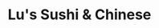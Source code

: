 ---
layout: place
title: Lu's Sushi & Chinese
permalink: /illinois/wheaton/lu-s-sushi-chinese.html
stateAbbr: IL
stateName: Illinois
cityName: Wheaton
seo:
  type: restaurant
  links: http://lussushiandchinese.com/
place_id: ChIJs6IHWalTDogRYLUAaYSyM40
photos:
  - name: >-
      places/ChIJs6IHWalTDogRYLUAaYSyM40/photos/AeeoHcIUCxFcuNBDBbnJjILmw067powb2TJHnH40IsI8MtD2VLZ-8l6AbygFLUPHrXQ5pN_EAsri0RUcP70SwuqY4aFXRypTQf5mAD6KoSTg3DKGux7tefvW_KSUe7xkLXkIBEbhc6DriK0ESrSGbEsDdgr8nnoAJq4eDg3V-rJyUMlBDIOd0i69AzK_Cu30bUaBwclekAItiLMyh7l-iHjxiTDPHWXll_LFjia52qBLURvwGIX7QxTrQfE9QExDLwoATWhfVjYK1s60pA85_fbgv-pP1rxq7enGGC-8DN4sruE-8YnckAVW97wzEFs_CjC3-66VrihzAnD3ax30ifTXTMFd3-ASsaRdCy3R7NmTyPnctBt1pwuDUFl9m04aCRxraOERAqrcMqsJB12LOV76aP3qyCHdwE_hzV1LdujxnIwxxMCX
    widthPx: 4800
    heightPx: 2700
    authorAttributions:
      - displayName: Mark Kemper
        uri: https://maps.google.com/maps/contrib/102055379888537794634
        photoUri: >-
          https://lh3.googleusercontent.com/a/ACg8ocK0YYW9wf7SRijK9cw1uYvheF_LNmqD2hNcQ0f0vNVxYaTHuw=s100-p-k-no-mo
    flagContentUri: >-
      https://www.google.com/local/imagery/report/?cb_client=maps_api_places.places_api&image_key=!1e10!2sCIHM0ogKEICAgIC4hv2F_wE&hl=en-US
    googleMapsUri: >-
      https://www.google.com/maps/place//data=!3m4!1e2!3m2!1sCIHM0ogKEICAgIC4hv2F_wE!2e10!4m2!3m1!1s0x880e53a95907a2b3:0x8d33b2846900b560
  - name: >-
      places/ChIJs6IHWalTDogRYLUAaYSyM40/photos/AeeoHcIF4zT8mY64FoM50r5GrJniqQRyYKZh0c_89scn64tXsOUSRlIbm6KOEb2RHapWoKcOZDBJIe-Hzkt-WEgQkBNtLozH_MMpCE0NoY99hhB9P2iPoDRBf8WQnWSAbCT9dUEE12IOJBkj4fp9oEPc8kycRUOG4o4LTfBeSq5z4LHgWKR3ZGfA1nmny94NBfxor6dHI6d54qMgmEhWcRu5kH3Ngzbvl5DlKtMsXnuk0hB0IPPqB-qGvXbjltk26XqgdUcDhiIWRnqzTa5v0jyMxBLMSyAQt1cLjkGnuqUxS654SeyWHstpsF7y4yytC4ccSeRsUYI8aiQV2BLRbg6s30ppUUotvAfPkOfeJ2CW1mBx8tvO23JNcVFJE4cL7AqWmPFy-tq42Mx2eMlKnlluWTy6tdn8kinLU1UcBcLL5ettbKcs
    widthPx: 3881
    heightPx: 2244
    authorAttributions:
      - displayName: Gary Yan
        uri: https://maps.google.com/maps/contrib/104669260680120493470
        photoUri: >-
          https://lh3.googleusercontent.com/a-/ALV-UjXEn17-RQ7DqpQnrdl44rvDcRoAJ6i4jLB-XjeQq3XQg4m8-ryP=s100-p-k-no-mo
    flagContentUri: >-
      https://www.google.com/local/imagery/report/?cb_client=maps_api_places.places_api&image_key=!1e10!2sCIHM0ogKEICAgIDrvqzwsAE&hl=en-US
    googleMapsUri: >-
      https://www.google.com/maps/place//data=!3m4!1e2!3m2!1sCIHM0ogKEICAgIDrvqzwsAE!2e10!4m2!3m1!1s0x880e53a95907a2b3:0x8d33b2846900b560
  - name: >-
      places/ChIJs6IHWalTDogRYLUAaYSyM40/photos/AeeoHcIdAPLyMa9imDlSY4PYWQlS3hE_Gioav0_gRy2ruy-7IdsVXoPeWcn0n1WWtAk221qivBlN5v-afId2lmedE_ZWb_tDV-RVagGOkVFjV3Flsilqa-mxOapI21n6NoGxfMhDpy3vkPTh52-ypFO_mlOESTzhQAVa2HmMOACntFFG1xPHsJHkUXmF3ZgV2WLkLWf_GH3lFTatbbGuhximdjq1GqUHcfdsQ07Gt0K1ZaVQicj2KqE2dG5oIf12g1q7mI9kPN05ihwmrBfKtyeVgglb01Ibs4H3BDzcVBNqQKtlWnn4daaPUb_jCm3w0v_ESC8_yk_18xGX4U0OIWCh4_rNiUE0QTypaAyE0iS50BihMqct3KDNOyL2nd7APZXVASzrSqy7rqee1hK0LPJigzSnhXvmCDpBGncBcjOftgPKDJCe
    widthPx: 772
    heightPx: 562
    authorAttributions:
      - displayName: Melody Xu
        uri: https://maps.google.com/maps/contrib/113101365070198981049
        photoUri: >-
          https://lh3.googleusercontent.com/a-/ALV-UjXdVZt6y6ub8sMDs4_Hk6izT4wmtBZ7UnghYSeihzFLl6WUqbE=s100-p-k-no-mo
    flagContentUri: >-
      https://www.google.com/local/imagery/report/?cb_client=maps_api_places.places_api&image_key=!1e10!2sCIHM0ogKEICAgICb57GWlQE&hl=en-US
    googleMapsUri: >-
      https://www.google.com/maps/place//data=!3m4!1e2!3m2!1sCIHM0ogKEICAgICb57GWlQE!2e10!4m2!3m1!1s0x880e53a95907a2b3:0x8d33b2846900b560
  - name: >-
      places/ChIJs6IHWalTDogRYLUAaYSyM40/photos/AeeoHcJ4R8ObiCKFtq3JUCHvHcXCvNdOpd-UMC-EIQ3IRI4ShomJKDDrn8j-LPEF1x9HEQCNnhyXFk-rzw-2UXwqo-FyTiB7im7_g_fmgKchWoIvfSA6-QweP0YTPpmXO9m8hUYDYPsbMXM57MCFrXWK3A7O6XaV3-rOhrHJKhLUIAJfih3RtYiarahaka_TXBhCIlRhl54UT1IcAfNSJvM1CumPwm4-PBcISAEIgJDBRMETBLrPUBPGNGEHMV3Zw6xYN0uOhI7cQyruJphswH4binQukZdLxWDRG7Nn3lwGFiD2OgfAWNFp8v2mAt-c6iQFXNWgxZLF-eAEEgbHJaa3lM84BZ_xUHI6yTQGX_YmHyplvSwpYwG1zXzfcOUtB4SHBp0IfsxtYTy70GHQGk71GxRnGGJ-Y-jRr7ufOSy6fZddXA
    widthPx: 4800
    heightPx: 3200
    authorAttributions:
      - displayName: Olaf Roeder
        uri: https://maps.google.com/maps/contrib/110522700815665701884
        photoUri: >-
          https://lh3.googleusercontent.com/a-/ALV-UjX8SFJ-5F9dKd_NLow2t5-D_lQViWNGg_A4nOXpDw263tpiLId7=s100-p-k-no-mo
    flagContentUri: >-
      https://www.google.com/local/imagery/report/?cb_client=maps_api_places.places_api&image_key=!1e10!2sCIHM0ogKEICAgICMzJ65Cw&hl=en-US
    googleMapsUri: >-
      https://www.google.com/maps/place//data=!3m4!1e2!3m2!1sCIHM0ogKEICAgICMzJ65Cw!2e10!4m2!3m1!1s0x880e53a95907a2b3:0x8d33b2846900b560
  - name: >-
      places/ChIJs6IHWalTDogRYLUAaYSyM40/photos/AeeoHcLOVYaqN_9Txiqc_K_CfLToHoafZbKqSN_oy11AbVn5XhaOucTBCKBOxT4ZfzuscB6a2BY_x7CnIE-aS4CwxUIKuSyOEvqha20E8N5cjylLFWbX7ytNVquMJkwnfWGwkGE04wregcvSOY9vyhUAn5PYcf8VVA-5hojUdY86k7hTqM2EEq_OeHjWV_ejZB8SVOnkzTYl9Wyw-Aj-YAWUJYoKTA1rtYgiUU67KCffJCitURBt6Swta-51GQIbLDIaDdQG4aZsztWxGV0X8pc3kb3isCCVBs_JdZfyr4aoG4TZoxav9DHq00x37mACKzLs8-HLy-wOATXhOc8s-nWTiUc_ZMaK8KX2j9kVPNIaXn6xevkEbRNoHoGYwBgZFuouv7TzcvZo5y1bFk5h2G0ysJU7e3_staGKzvzSLGyCgs_iXjHF
    widthPx: 3024
    heightPx: 4032
    authorAttributions:
      - displayName: Sarah L
        uri: https://maps.google.com/maps/contrib/109436522031895406499
        photoUri: >-
          https://lh3.googleusercontent.com/a-/ALV-UjWH7MqUGDOR8ZWTEc3IG7JUGKXCI-igeALpz4sSeDazbT4FeV37=s100-p-k-no-mo
    flagContentUri: >-
      https://www.google.com/local/imagery/report/?cb_client=maps_api_places.places_api&image_key=!1e10!2sCIHM0ogKEICAgICx1bnv2AE&hl=en-US
    googleMapsUri: >-
      https://www.google.com/maps/place//data=!3m4!1e2!3m2!1sCIHM0ogKEICAgICx1bnv2AE!2e10!4m2!3m1!1s0x880e53a95907a2b3:0x8d33b2846900b560
  - name: >-
      places/ChIJs6IHWalTDogRYLUAaYSyM40/photos/AeeoHcJflfMDEngwUp0HBVx-IR9HPw3WnLcaUhgFugVO_69WD4ff_wKu0e4_d5yixDJAmSR8tqat7mKVeuC_yE-M0RJvAIxVAck8u9NCkKOOF6qiu7cze-SEUTm_SXWgl_RJPdXRDX0CRndjWEK__k8TzFU4AB5UYyWeflgg59N1an1whXo_Ey6-PleaiLiI3vHoVP8FLecczmSS4sttbfnKm5xivYdnKNurbS7a5yioIYKk02XC52FAzb-fDgxJKRxQtXh-xKtvtXs9I15IWB3SzFC_L1rOFR3yf6CtXriepos2F3j3mbcl_STC62L8ofvvjdDF15neHmhort6EjI6xfPmBdDYtiH_cVkVACAbro3xFMOKV9h0IZKUdykMu6irGg2esrrkblH8YaNHKb6UrD5zcss_65ujtEuWW0MgrhBBMMXNG
    widthPx: 2564
    heightPx: 3972
    authorAttributions:
      - displayName: Gary Yan
        uri: https://maps.google.com/maps/contrib/104669260680120493470
        photoUri: >-
          https://lh3.googleusercontent.com/a-/ALV-UjXEn17-RQ7DqpQnrdl44rvDcRoAJ6i4jLB-XjeQq3XQg4m8-ryP=s100-p-k-no-mo
    flagContentUri: >-
      https://www.google.com/local/imagery/report/?cb_client=maps_api_places.places_api&image_key=!1e10!2sCIHM0ogKEICAgIDrvqzw0AE&hl=en-US
    googleMapsUri: >-
      https://www.google.com/maps/place//data=!3m4!1e2!3m2!1sCIHM0ogKEICAgIDrvqzw0AE!2e10!4m2!3m1!1s0x880e53a95907a2b3:0x8d33b2846900b560
  - name: >-
      places/ChIJs6IHWalTDogRYLUAaYSyM40/photos/AeeoHcK6kYAdNsvGWa8x-e-IjXsxAvMazR5brwEASAJhpJZQuQ3ng56EPQrjH3tzaf6tu2MNBmMipDWYRvEf3Zprx4V4vkAWhyfCJYC30yka8hwpOdNGPr6vOc-bxKo9KVQ2jMdTJ5iXRqI4mJQ_oCYt0mDvYBBYml0iavTA91-hQPOoPjPPXN34tODyPfrjQrf4nq-Q4M9RyMdzzBc1H51_6XxZYsreG3QKBYDSALdPsEX1q2CJZ5lEO4PCEBgKBZlpdntkYsVtNDK2qpPNWTnPkYxobBJ3jJgOzVU-S74X7A0gZJ05HWCHKJ1tvPQN_RUBtOIW9Cy26MrWlCnLqU4g_0-mReEcimmgV-Ki-tbX_vAVONMS7Ih3e7uCsrSsmJdz-8bCxDNoF03OBQ3RHVR_WW3x72tVhe8QF_tf4SoaJw8FPw
    widthPx: 3024
    heightPx: 2996
    authorAttributions:
      - displayName: Gary Yan
        uri: https://maps.google.com/maps/contrib/104669260680120493470
        photoUri: >-
          https://lh3.googleusercontent.com/a-/ALV-UjXEn17-RQ7DqpQnrdl44rvDcRoAJ6i4jLB-XjeQq3XQg4m8-ryP=s100-p-k-no-mo
    flagContentUri: >-
      https://www.google.com/local/imagery/report/?cb_client=maps_api_places.places_api&image_key=!1e10!2sCIHM0ogKEICAgIDrvqzwMA&hl=en-US
    googleMapsUri: >-
      https://www.google.com/maps/place//data=!3m4!1e2!3m2!1sCIHM0ogKEICAgIDrvqzwMA!2e10!4m2!3m1!1s0x880e53a95907a2b3:0x8d33b2846900b560
  - name: >-
      places/ChIJs6IHWalTDogRYLUAaYSyM40/photos/AeeoHcJ-WCr5UoTVPyVp4JFxfDqHpCSdrJEQ24dRlex_PZIQTY1vpDDB3vRw8-k_05KB2pyo6NZ6xbKOJwtZ2tPi_ixW_eRgJ8mAuReqSo_pfD5UucYHV-fcpKZOWRPq-ofEuVykLiz7UsQ5HXqXthNUkA9OyyW2AvQjaHFcAXSTiO733Yxe0yN6yujBcuO7cJTUiMAu8f4XcFlffv82KHBlXoYaVWaLC_0GKP2LahJBYIZ-wPZjxHmRfpkevPq-Kvt2QxjWsMH964tE1CQdWbhvAV7De9701ESTs0NXz58s4Oka2mQPy65Nc238TiXBw_wHh_3nqeVoJc7QwfhPV0Y3lPi81jdj7E5HQ1WQOHt00eB6E--QSrydKbqmZ3-KrqgdRAUHUDh9JVKg82B2z6xE801V9RNi2PaU6-Txq7jqlE5rpg
    widthPx: 2048
    heightPx: 1536
    authorAttributions:
      - displayName: S G
        uri: https://maps.google.com/maps/contrib/118409196171602771109
        photoUri: >-
          https://lh3.googleusercontent.com/a-/ALV-UjWI9PuYGuZMZd0awoFDFMeGg0aGFZn6C0A5VzBR6NwFY101pI5N=s100-p-k-no-mo
    flagContentUri: >-
      https://www.google.com/local/imagery/report/?cb_client=maps_api_places.places_api&image_key=!1e10!2sCIHM0ogKEICAgICE8pT5Fg&hl=en-US
    googleMapsUri: >-
      https://www.google.com/maps/place//data=!3m4!1e2!3m2!1sCIHM0ogKEICAgICE8pT5Fg!2e10!4m2!3m1!1s0x880e53a95907a2b3:0x8d33b2846900b560
  - name: >-
      places/ChIJs6IHWalTDogRYLUAaYSyM40/photos/AeeoHcKs24d94GRceZRHs73xbBPtnwqbKc7kxII51wio-czINTx1vcA1vRY-0Cx60nHNHKwTQ1pUmV7wBQKf-apc4g4Ym7m2MzF9qgGAz1Oc1KTwu_pBiuX6P9D3hM8k8hHfIqIKibUR0CmH8fTAko9AZPgiJkpJuDo_LnrQ29x_BUgaFVDK11q-xtvxIo9kHZHY7WcryKG26dXUmoK1thBuYfxwrTiPmxNaMPjvHBG2Z90dAiyGda-UnG0piTBaYzQFMzJxH_Nzc-2Ql-fZ2MkwG60F22wULRDTzOU6MOoW8eRWrl-tkNdAQKqDsEKTp--8CjKnzfkNqlJWph2AEvFRz9_S1OZeGjdUjcXJWAUjYKhV5wXSc2wU4KES0evu_AkQHWBb1DJetN23J0aTxwFVD54ukQNk1lRaUu-XR6B5IByoIA
    widthPx: 1714
    heightPx: 1284
    authorAttributions:
      - displayName: Yan Birkett
        uri: https://maps.google.com/maps/contrib/103969242263149383667
        photoUri: >-
          https://lh3.googleusercontent.com/a-/ALV-UjXU1lbZpvmAzmk2Ro74gPAFLZhe5VzVHKK27v5Pn_rt4xe8mbyL=s100-p-k-no-mo
    flagContentUri: >-
      https://www.google.com/local/imagery/report/?cb_client=maps_api_places.places_api&image_key=!1e10!2sCIHM0ogKEICAgICTqe_xDA&hl=en-US
    googleMapsUri: >-
      https://www.google.com/maps/place//data=!3m4!1e2!3m2!1sCIHM0ogKEICAgICTqe_xDA!2e10!4m2!3m1!1s0x880e53a95907a2b3:0x8d33b2846900b560
  - name: >-
      places/ChIJs6IHWalTDogRYLUAaYSyM40/photos/AeeoHcLOzHYnh457-NlDWSmE4_94b9dumxAxLZ_2C90Y4b9sZ11u8iAfOLA9C6_XUAsrqXWl0NlRim7PAuzgEN2YCUaaBBWxJa2MoeDzz_ulVds_s92b41_2gwsbyKFJnx2KY--vtoLiqTX-g_s_21YViMaIYafzPvC6pWTL92Odomn4cQwcC6NREeE2nlOnXXqcfSNa-iVv-5U3BsbbLap0k9_sTizcHF4OrQJgRQ5HNoW1X1e2hwx-Pi8Dk9nzkYOfWMghM92PAxmQgJpRqplTdGHvKOOo937-xUZyLWaSh_JP4k3Uu09yWEGhiKe6lIq-1iGaxBsIAZYA9zw2sqpK8VRLupDGRvtN_Y0oRDWB1KZfQLX2SPICO6PIuMNenpUJA9Y9zAF62Y6Nma_m1qGCODm7dkQSewmyRneLTf5tzxprP258
    widthPx: 2880
    heightPx: 3840
    authorAttributions:
      - displayName: JING MACK
        uri: https://maps.google.com/maps/contrib/103874770691135569479
        photoUri: >-
          https://lh3.googleusercontent.com/a/ACg8ocKNSz0KzEHYZPY0s_dCYv1wc-i9fe4z7CUVKZOXxoLHiw1YMg=s100-p-k-no-mo
    flagContentUri: >-
      https://www.google.com/local/imagery/report/?cb_client=maps_api_places.places_api&image_key=!1e10!2sCIHM0ogKEICAgICz8ZqLwgE&hl=en-US
    googleMapsUri: >-
      https://www.google.com/maps/place//data=!3m4!1e2!3m2!1sCIHM0ogKEICAgICz8ZqLwgE!2e10!4m2!3m1!1s0x880e53a95907a2b3:0x8d33b2846900b560
address: 2001 S Naperville Rd, Wheaton, IL 60189, USA
street: 2001 S Naperville Rd
city: Wheaton
state: IL
zip: '60189'
country: USA
neighborhood: null
latitude: '41.833541'
longitude: '-88.102044'
accessibility_options:
  wheelchairAccessibleParking: true
  wheelchairAccessibleEntrance: true
  wheelchairAccessibleSeating: true
business_status: OPERATIONAL
name: Lu's Sushi & Chinese
google_maps_links:
  directionsUri: >-
    https://www.google.com/maps/dir//''/data=!4m7!4m6!1m1!4e2!1m2!1m1!1s0x880e53a95907a2b3:0x8d33b2846900b560!3e0
  placeUri: https://maps.google.com/?cid=10174672264927163744
  writeAReviewUri: >-
    https://www.google.com/maps/place//data=!4m3!3m2!1s0x880e53a95907a2b3:0x8d33b2846900b560!12e1
  reviewsUri: >-
    https://www.google.com/maps/place//data=!4m4!3m3!1s0x880e53a95907a2b3:0x8d33b2846900b560!9m1!1b1
  photosUri: >-
    https://www.google.com/maps/place//data=!4m3!3m2!1s0x880e53a95907a2b3:0x8d33b2846900b560!10e5
primary_type: Chinese Restaurant
opening_hours:
  regular: null
  current: null
secondary_opening_hours:
  regular:
    weekdayDescriptions: null
    type: null
  current:
    weekdayDescriptions: null
    type: null
phone: (630) 858-8889
price_level: PRICE_LEVEL_MODERATE
price_range: $20 &ndash; $30
rating: '4.4'
rating_count: 0
website: http://lussushiandchinese.com/
description: >-
  Discover Lu's Sushi & Chinese in Wheaton, IL$$$Lu's Sushi & Chinese in
  Wheaton, Illinois, stands out as a casual dining spot blending Chinese and
  Japanese flavors in a welcoming shopping plaza setting. This restaurant offers
  a variety of fresh fare, including vegetarian options, alongside a selection
  of beer, wine, and cocktails, making it ideal for relaxed meals or gatherings.
  Its accessible features, such as wheelchair-friendly entrances and seating,
  ensure a comfortable experience for all visitors seeking sushi restaurants in
  the area. The menu highlights creative dishes that balance traditional and
  innovative tastes, appealing to those exploring top-rated sushi options
  nearby. With a moderate price range, it's a go-to choice for anyone craving
  authentic Asian cuisine without the fuss.
generative_summary: >-
  Discover Lu's Sushi & Chinese in Wheaton, IL$$$Lu's Sushi & Chinese in
  Wheaton, Illinois, stands out as a casual dining spot blending Chinese and
  Japanese flavors in a welcoming shopping plaza setting. This restaurant offers
  a variety of fresh fare, including vegetarian options, alongside a selection
  of beer, wine, and cocktails, making it ideal for relaxed meals or gatherings.
  Its accessible features, such as wheelchair-friendly entrances and seating,
  ensure a comfortable experience for all visitors seeking sushi restaurants in
  the area. The menu highlights creative dishes that balance traditional and
  innovative tastes, appealing to those exploring top-rated sushi options
  nearby. With a moderate price range, it's a go-to choice for anyone craving
  authentic Asian cuisine without the fuss.
generative_disclosure: Summarized by AI using the Grok-3-Mini model.
reviews:
  - name: >-
      places/ChIJs6IHWalTDogRYLUAaYSyM40/reviews/ChdDSUhNMG9nS0VJQ0FnTUR3ME5La21BRRAB
    relativePublishTimeDescription: 3 weeks ago
    rating: 5
    text:
      text: >-
        I took my family to celebrate my son’s birthday at Lu. We had such good
        time here. We ordered the Dragon Rainbow, Pink Lady, Sushi Deluxe. Spicy
        Beef bowl, Lu’s noodle soup, MaPo ToFu… everything is fresh and
        delicious. We enjoyed the food and the Jazz music. And the service is
        great. We will definitely come back.
      languageCode: en
    originalText:
      text: >-
        I took my family to celebrate my son’s birthday at Lu. We had such good
        time here. We ordered the Dragon Rainbow, Pink Lady, Sushi Deluxe. Spicy
        Beef bowl, Lu’s noodle soup, MaPo ToFu… everything is fresh and
        delicious. We enjoyed the food and the Jazz music. And the service is
        great. We will definitely come back.
      languageCode: en
    authorAttribution:
      displayName: Sunny
      uri: https://www.google.com/maps/contrib/114891506698915267668/reviews
      photoUri: >-
        https://lh3.googleusercontent.com/a/ACg8ocL9bYUKYZkHYq-8ghjhzduWS6ajNhLII0qBTjJdfgErDy6kgMM=s128-c0x00000000-cc-rp-mo
    publishTime: '2025-03-22T20:09:41.803195Z'
    flagContentUri: >-
      https://www.google.com/local/review/rap/report?postId=ChdDSUhNMG9nS0VJQ0FnTUR3ME5La21BRRAB&d=17924085&t=1
    googleMapsUri: >-
      https://www.google.com/maps/reviews/data=!4m6!14m5!1m4!2m3!1sChdDSUhNMG9nS0VJQ0FnTUR3ME5La21BRRAB!2m1!1s0x880e53a95907a2b3:0x8d33b2846900b560
  - name: >-
      places/ChIJs6IHWalTDogRYLUAaYSyM40/reviews/ChdDSUhNMG9nS0VJQ0FnSURidGQtTDFBRRAB
    relativePublishTimeDescription: 8 months ago
    rating: 5
    text:
      text: >-
        I recently had a dinner at Lu's yesterday and it was an exceptional
        experience. the crab rangoons and sushi impressed me most, both of which
        were incredibly delicious and well prepared.


        it offers some creative dishes that go beyond the traditional offerings,
        making for an exciting and memorable meal.


        Moreover, the service was excellent. The staff were attentive, friendly,
        and made sure that our dining experience was perfect from start to
        finish. highly recommend!
      languageCode: en
    originalText:
      text: >-
        I recently had a dinner at Lu's yesterday and it was an exceptional
        experience. the crab rangoons and sushi impressed me most, both of which
        were incredibly delicious and well prepared.


        it offers some creative dishes that go beyond the traditional offerings,
        making for an exciting and memorable meal.


        Moreover, the service was excellent. The staff were attentive, friendly,
        and made sure that our dining experience was perfect from start to
        finish. highly recommend!
      languageCode: en
    authorAttribution:
      displayName: Irene Wu
      uri: https://www.google.com/maps/contrib/105063060386738642226/reviews
      photoUri: >-
        https://lh3.googleusercontent.com/a/ACg8ocL-NMMtdbxRtgUJyBIzKi_98YsCl8MdCqMJ-NkTAUDBu0ur1w=s128-c0x00000000-cc-rp-mo
    publishTime: '2024-08-07T23:14:17.747985Z'
    flagContentUri: >-
      https://www.google.com/local/review/rap/report?postId=ChdDSUhNMG9nS0VJQ0FnSURidGQtTDFBRRAB&d=17924085&t=1
    googleMapsUri: >-
      https://www.google.com/maps/reviews/data=!4m6!14m5!1m4!2m3!1sChdDSUhNMG9nS0VJQ0FnSURidGQtTDFBRRAB!2m1!1s0x880e53a95907a2b3:0x8d33b2846900b560
  - name: >-
      places/ChIJs6IHWalTDogRYLUAaYSyM40/reviews/ChZDSUhNMG9nS0VJQ0FnSURydnF6d1lBEAE
    relativePublishTimeDescription: 9 months ago
    rating: 5
    text:
      text: >-
        As a Chinese-American, I’m not always trusting of sushi / Chinese
        combination restaurants, but Lu’s definitely hits the spot!


        I came with my family and we ordered the crispy beef, orange chicken,
        teriyaki salmon, sushi roll, Taiwanese beef noodle soup, and smoothies
        for the table. There are a mix of authentic and Americanized options
        available so worth asking if you’re not sure - I believe the chef is
        Taiwanese so they get some credibility there.


        Standouts were the beef noodle soup (super tender beef and good taste -
        comparable to what you can find at the Chinese Cafe in Westmont) and the
        crispy beef, which has a similar flavor profile to the orange chicken
        but, as the name suggests, is a bit more crispy. 😋 I believe their
        sushi chef came also came from Tao in Chicago which reflects in the
        quality of the rolls.


        Service was excellent and it’s a nice ambiance. I’m told they have
        musicians on certain weekend nights which draw a big audience. Hopefully
        it catches on more with the Naperville Chinese community, there’s
        definitely good eats to be had!
      languageCode: en
    originalText:
      text: >-
        As a Chinese-American, I’m not always trusting of sushi / Chinese
        combination restaurants, but Lu’s definitely hits the spot!


        I came with my family and we ordered the crispy beef, orange chicken,
        teriyaki salmon, sushi roll, Taiwanese beef noodle soup, and smoothies
        for the table. There are a mix of authentic and Americanized options
        available so worth asking if you’re not sure - I believe the chef is
        Taiwanese so they get some credibility there.


        Standouts were the beef noodle soup (super tender beef and good taste -
        comparable to what you can find at the Chinese Cafe in Westmont) and the
        crispy beef, which has a similar flavor profile to the orange chicken
        but, as the name suggests, is a bit more crispy. 😋 I believe their
        sushi chef came also came from Tao in Chicago which reflects in the
        quality of the rolls.


        Service was excellent and it’s a nice ambiance. I’m told they have
        musicians on certain weekend nights which draw a big audience. Hopefully
        it catches on more with the Naperville Chinese community, there’s
        definitely good eats to be had!
      languageCode: en
    authorAttribution:
      displayName: Gary Yan
      uri: https://www.google.com/maps/contrib/104669260680120493470/reviews
      photoUri: >-
        https://lh3.googleusercontent.com/a-/ALV-UjXEn17-RQ7DqpQnrdl44rvDcRoAJ6i4jLB-XjeQq3XQg4m8-ryP=s128-c0x00000000-cc-rp-mo-ba5
    publishTime: '2024-07-17T20:30:27.694009Z'
    flagContentUri: >-
      https://www.google.com/local/review/rap/report?postId=ChZDSUhNMG9nS0VJQ0FnSURydnF6d1lBEAE&d=17924085&t=1
    googleMapsUri: >-
      https://www.google.com/maps/reviews/data=!4m6!14m5!1m4!2m3!1sChZDSUhNMG9nS0VJQ0FnSURydnF6d1lBEAE!2m1!1s0x880e53a95907a2b3:0x8d33b2846900b560
  - name: >-
      places/ChIJs6IHWalTDogRYLUAaYSyM40/reviews/ChdDSUhNMG9nS0VJQ0FnSUNvaXNYMXhRRRAB
    relativePublishTimeDescription: 6 years ago
    rating: 4
    text:
      text: >-
        Bright and inviting atmosphere.  Fast and friendly service, thanks
        Daniel for taking care of us.  Food was fresh and delicious.  From
        appetizer to dinner dishes were timed just right with just the right
        amount of time between.  Only recommendation is add traditional black
        tea as an option to green tea which was a little weak. Other than that
        highly recommended this place.
      languageCode: en
    originalText:
      text: >-
        Bright and inviting atmosphere.  Fast and friendly service, thanks
        Daniel for taking care of us.  Food was fresh and delicious.  From
        appetizer to dinner dishes were timed just right with just the right
        amount of time between.  Only recommendation is add traditional black
        tea as an option to green tea which was a little weak. Other than that
        highly recommended this place.
      languageCode: en
    authorAttribution:
      displayName: Christopher Cada
      uri: https://www.google.com/maps/contrib/106492836010057747816/reviews
      photoUri: >-
        https://lh3.googleusercontent.com/a-/ALV-UjUqyyqTXXrgveVi9tRcnzf7HKWJbmJmlWu52ULEkagErVdj5jHO5Q=s128-c0x00000000-cc-rp-mo-ba5
    publishTime: '2019-02-10T02:43:55.373206Z'
    flagContentUri: >-
      https://www.google.com/local/review/rap/report?postId=ChdDSUhNMG9nS0VJQ0FnSUNvaXNYMXhRRRAB&d=17924085&t=1
    googleMapsUri: >-
      https://www.google.com/maps/reviews/data=!4m6!14m5!1m4!2m3!1sChdDSUhNMG9nS0VJQ0FnSUNvaXNYMXhRRRAB!2m1!1s0x880e53a95907a2b3:0x8d33b2846900b560
  - name: >-
      places/ChIJs6IHWalTDogRYLUAaYSyM40/reviews/ChdDSUhNMG9nS0VJQ0FnSUQzOXV6OGdBRRAB
    relativePublishTimeDescription: 4 months ago
    rating: 5
    text:
      text: >-
        The food is so FRESH!!! you know it's fresh when you see the family
        snapping the beans fresh. I felt happy and full when I left. The
        portions are great size and the service is amazing. The new young
        lady(waitress/hostess) is a keeper!
      languageCode: en
    originalText:
      text: >-
        The food is so FRESH!!! you know it's fresh when you see the family
        snapping the beans fresh. I felt happy and full when I left. The
        portions are great size and the service is amazing. The new young
        lady(waitress/hostess) is a keeper!
      languageCode: en
    authorAttribution:
      displayName: ELLEN CURRY
      uri: https://www.google.com/maps/contrib/114826712216040708389/reviews
      photoUri: >-
        https://lh3.googleusercontent.com/a-/ALV-UjWx5M_mX5-1_JDRyMiJWVQMAz75hAnBqhr4zGJsXbIKGLYuw649=s128-c0x00000000-cc-rp-mo-ba4
    publishTime: '2024-11-15T01:32:58.683577Z'
    flagContentUri: >-
      https://www.google.com/local/review/rap/report?postId=ChdDSUhNMG9nS0VJQ0FnSUQzOXV6OGdBRRAB&d=17924085&t=1
    googleMapsUri: >-
      https://www.google.com/maps/reviews/data=!4m6!14m5!1m4!2m3!1sChdDSUhNMG9nS0VJQ0FnSUQzOXV6OGdBRRAB!2m1!1s0x880e53a95907a2b3:0x8d33b2846900b560
review_summary: >-
  What Customers Are Buzzing About$$$Visitors often rave about the fresh,
  flavorful dishes at this spot, with standout mentions of sushi rolls and
  Chinese specialties that leave everyone satisfied and coming back for more.
  Folks appreciate the attentive service and inviting atmosphere, which makes
  dining out feel easy and enjoyable, especially for groups or families looking
  for a casual vibe. Many highlight the variety of options that cater to
  different tastes, from hearty noodle soups to creative appetizers, all
  prepared with high-quality ingredients that elevate the meal. Overall, the
  consensus leans positive, noting it's a solid pick for anyone hunting for
  reliable sushi places nearby, though some suggest trying it during less busy
  times for the best experience. If you're in the mood for something delicious
  and dependable, this restaurant delivers without overpromising the fun.
review_disclosure: Summarized by AI using the Grok-3-Mini model.
parking_options:
  freeParkingLot: true
  freeStreetParking: true
  valetParking: false
payment_options:
  acceptsCreditCards: true
  acceptsDebitCards: true
  acceptsCashOnly: false
  acceptsNfc: true
allow_dogs: null
curbside_pickup: true
delivery: true
dine_in: true
good_for_children: true
good_for_groups: true
good_for_sports: false
live_music: false
menu_for_children: null
outdoor_seating: false
reservable: true
restroom: true
serves_beer: true
serves_breakfast: false
serves_brunch: false
serves_cocktails: true
serves_coffee: null
serves_dinner: true
serves_dessert: true
serves_lunch: true
serves_vegetarian_food: true
serves_wine: true
takeout: true
update_category: pro
places_description: >-
  Simple shopping plaza destination for sushi & Chinese food as well as beer,
  wine & sake.

---